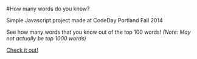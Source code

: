 #How many words do you know?

Simple Javascript project made at CodeDay Portland Fall 2014

See how many words that you know out of the top 100 words! *(Note: May not actually be top 1000 words)*

[Check it out!](http://adamryman.com/upgoerfive)